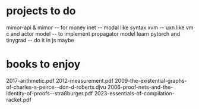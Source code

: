 # projects to do

mimor-api & mimor -- for money
inet -- modal like syntax
xvm -- uxn like vm
c and actor model -- to implement propagator model
learn pytorch and tinygrad -- do it in js maybe

# books to enjoy

2017-arithmetic.pdf
2012-measurement.pdf
2009-the-existential-graphs-of-charles-s-peirce--don-d-roberts.djvu
2006-proof-nets-and-the-identity-of-proofs--straßburger.pdf
2023-essentials-of-compilation-racket.pdf
